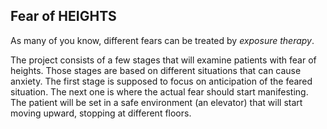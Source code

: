 ## Fear of HEIGHTS

As many of you know, different fears can be treated by _exposure therapy_.

The project consists of a few stages that will examine patients with fear of heights. Those stages are based on different situations that can cause anxiety. The first stage is supposed to focus on anticipation of the feared situation. The next one is where the actual fear should start manifesting. The patient will be set in a safe environment (an elevator) that will start moving upward, stopping at different floors.

